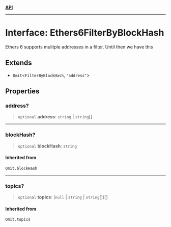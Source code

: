 [**API**](../README.md)

***

# Interface: Ethers6FilterByBlockHash

Ethers 6 supports mulitple addresses in a filter. Until then we have this

## Extends

- `Omit`\<`FilterByBlockHash`, `"address"`\>

## Properties

### address?

> `optional` **address**: `string` \| `string`[]

***

### blockHash?

> `optional` **blockHash**: `string`

#### Inherited from

`Omit.blockHash`

***

### topics?

> `optional` **topics**: (`null` \| `string` \| `string`[])[]

#### Inherited from

`Omit.topics`

